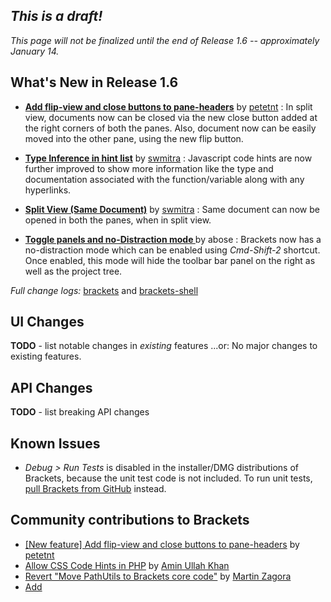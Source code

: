 _This is a draft!_
--------------------
_This page will not be finalized until the end of Release 1.6 -- approximately January 14._

What's New in Release 1.6
-------------------------
*  **[Add flip-view and close buttons to pane-headers](https://github.com/adobe/brackets/pull/11749)** by [petetnt](https://github.com/petetnt) : In split view, documents now can be closed via the new close button added at the right corners of both the panes. Also, document now can be easily moved into the other pane, using the new flip button.

* **[Type Inference in hint list](https://github.com/adobe/brackets/pull/11949)** by [swmitra](https://github.com/swmitra) : Javascript code hints are now further improved to show more information like the type and documentation associated with the function/variable along with any hyperlinks.

* **[Split View (Same Document)](https://github.com/adobe/brackets/pull/11820)** by [swmitra](https://github.com/swmitra) : Same document can now be opened in both the panes, when in split view.

* **[Toggle panels and no-Distraction mode ](https://github.com/adobe/brackets/pull/11732)** by abose : Brackets now has a no-distraction mode which can be enabled using *Cmd-Shift-2* shortcut. Once enabled, this mode will hide the toolbar bar panel on the right as well as the project tree.


_Full change logs:_ [brackets](https://github.com/adobe/brackets/compare/release-1.5...release-1.6#commits_bucket) and [brackets-shell](https://github.com/adobe/brackets-shell/compare/release-1.5...release-1.6#commits_bucket)


UI Changes
----------
**TODO** - list notable changes in _existing_ features ...or:
No major changes to existing features.


API Changes
-----------
**TODO** - list breaking API changes


Known Issues
------------
* _Debug > Run Tests_ is disabled in the installer/DMG distributions of Brackets, because the unit test code is not included. To run unit tests, [pull Brackets from GitHub](https://github.com/adobe/brackets/wiki/How-to-Hack-on-Brackets#wiki-getcode) instead.


Community contributions to Brackets
-----------------------------------
* [[New feature] Add flip-view and close buttons to pane-headers](https://github.com/adobe/brackets/pull/11749) by [petetnt](https://github.com/petetnt)
* [Allow CSS Code Hints in PHP](https://github.com/adobe/brackets/pull/11751) by [Amin Ullah Khan](https://github.com/sprintr)
* [Revert "Move PathUtils to Brackets core code"](https://github.com/adobe/brackets/pull/11745) by [Martin Zagora](https://github.com/zaggino)
* [Add <template> to HtmlTags.json](https://github.com/adobe/brackets/pull/11486) by [verballyinsane](https://github.com/verballyinsane)
* [Simplified Chinese: Fix a few translation messages and placeholders](https://github.com/adobe/brackets/pull/10331) by [Michael J.](https://github.com/michaeljayt)
* [Remove references to deprecated FileSystem APIs in SpecRunner](https://github.com/adobe/brackets/pull/11781) by [petetnt](https://github.com/petetnt)
* [Finnish translation, release 1.5, part 2](https://github.com/adobe/brackets/pull/11816) by [valtlait](https://github.com/valtlait)
* [Code folding unit tests](https://github.com/adobe/brackets/pull/11584) by [Patrick Oladimeji](https://github.com/thehogfather)
* [addresses #11356 xml start tags spanning multiple lines](https://github.com/adobe/brackets/pull/11366) by [Patrick Oladimeji](https://github.com/thehogfather)
* [Czech translation for v1.5](https://github.com/adobe/brackets/pull/11834) by [Pavel Dvořák](https://github.com/dvorapa)
* [Typo in nls/root/strings.js](https://github.com/adobe/brackets/pull/11835) by [Pavel Dvořák](https://github.com/dvorapa)
* [Add UrlCodeHints for poster-attribute](https://github.com/adobe/brackets/pull/11885) by [petetnt](https://github.com/petetnt)
* [Ensure that .cm-error gets applied last](https://github.com/adobe/brackets/pull/11894) by [petetnt](https://github.com/petetnt)
* [turtle support added](https://github.com/adobe/brackets/pull/11895) by [bozicb](https://github.com/bozicb)
* [remove predefined values from cubic-bezier()](https://github.com/adobe/brackets/pull/11786) by [myakura](https://github.com/myakura)
* [Port missing piece of the indent-wrap hack from Codemirror. Fixes #11963](https://github.com/adobe/brackets/pull/11964) by [petetnt](https://github.com/petetnt)
* [Eslint](https://github.com/adobe/brackets/pull/11693) by [ficristo](https://github.com/ficristo)
* [Update Tern submodule URL](https://github.com/adobe/brackets/pull/11994) by [Marcel Gerber](https://github.com/MarcelGerber)
* [ESLint: enabled no-trailing-spaces and eol-last rules](https://github.com/adobe/brackets/pull/11998) by [ficristo](https://github.com/ficristo)
* [Reintroduce JSLint as a prefered linter](https://github.com/adobe/brackets/pull/12002) by [ficristo](https://github.com/ficristo)
* [Fix Flipview focus issues](https://github.com/adobe/brackets/pull/12060) by [petetnt](https://github.com/petetnt)

#### Pulling source code from Git
_TODO: any brackets-shell updates? which of the below messages are applicable?_

* A new brackets-shell build is _required_ for this sprint. Be sure to rerun `grunt setup` before building.
* Recommended: rebuild or reinstall an updated brackets-shell (no critical updates, but there are bugfixes).
* Rebuilding/updating brackets-shell is _optional_ for this release.
* Rebuilding/updating brackets-shell is _not_ required for this release.
* brackets-shell's Node dependencies have changed. Run `npm install` before rebuilding brackets-shell.
* Some submodules were updated this sprint. Run `git submodule update` to ensure your source tree is fully up to date.
* A submodule _URL_ was changed this sprint. Run `git submodule sync` and _then_ `git submodule update --init --recursive` to ensure your local source tree reflects the update.


Bugs fixed in Release 1.6
-------------------------
For details on the bugs addressed, please refer to [closed Release 1.6 bugs](https://github.com/adobe/brackets/issues?q=is%3Aclosed+milestone%3A%22Release+1.6%22). Not all fixed bugs will be caught by this search query, however.